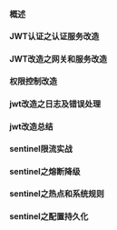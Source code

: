 ####  概述 

####  JWT认证之认证服务改造 

####  JWT改造之网关和服务改造 

####  权限控制改造 

####  jwt改造之日志及错误处理 

####  jwt改造总结 

####  sentinel限流实战 

####  sentinel之熔断降级 

####  sentinel之热点和系统规则 

####  sentinel之配置持久化 

